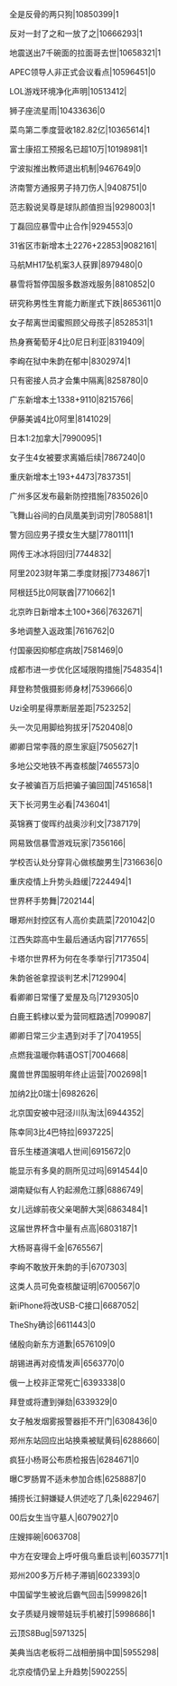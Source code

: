 全是反骨的两只狗|10850399|1

反对一封了之和一放了之|10666293|1

地震送出7千碗面的拉面哥去世|10658321|1

APEC领导人非正式会议看点|10596451|0

LOL游戏环境净化声明|10513412|

狮子座流星雨|10433636|0

菜鸟第二季度营收182.82亿|10365614|1

富士康招工预报名已超10万|10198981|1

宁波拟推出教师退出机制|9467649|0

济南警方通报男子持刀伤人|9408751|0

范志毅说吴尊是球队颜值担当|9298003|1

丁磊回应暴雪中止合作|9294553|0

31省区市新增本土2276+22853|9082161|

马航MH17坠机案3人获罪|8979480|0

暴雪将暂停国服多数游戏服务|8810852|0

研究称男性生育能力断崖式下跌|8653611|0

女子帮离世闺蜜照顾父母孩子|8528531|1

热身赛葡萄牙4比0尼日利亚|8319409|

李峋在狱中朱韵在郁中|8302974|1

只有密接人员才会集中隔离|8258780|0

广东新增本土1338+9110|8215766|

伊藤美诚4比0阿里|8141029|

日本1:2加拿大|7990095|1

女子生4女被要求离婚后续|7867240|0

重庆新增本土193+4473|7837351|

广州多区发布最新防控措施|7835026|0

飞舞山谷间的白凤凰美到词穷|7805881|1

警方回应男子摸女生大腿|7780111|1

网传王冰冰将回归|7744832|

阿里2023财年第二季度财报|7734867|1

阿根廷5比0阿联酋|7710662|1

北京昨日新增本土100+366|7632671|

多地调整入返政策|7616762|0

付国豪因抑郁症病故|7581469|0

成都市进一步优化区域限购措施|7548354|1

拜登称赞俄摄影师身材|7539666|0

Uzi全明星得票断层差距|7523252|

头一次见用脚给狗拔牙|7520408|0

卿卿日常李薇的原生家庭|7505627|1

多地公交地铁不再查核酸|7465573|0

女子被骗百万后把骗子骗回国|7451658|1

天下长河男生必看|7436041|

英锦赛丁俊晖约战奥沙利文|7387179|

网易致信暴雪游戏玩家|7356166|

学校否认处分穿背心做核酸男生|7316636|0

重庆疫情上升势头趋缓|7224494|1

世界杯手势舞|7202144|

曝郑州封控区有人高价卖蔬菜|7201042|0

江西失踪高中生最后通话内容|7177655|

卡塔尔世界杯为何在冬季举行|7173504|

朱韵爸爸拿捏谈判艺术|7129904|

看卿卿日常懂了爱屋及乌|7129305|0

白鹿王鹤棣以爱为营同框路透|7099087|

卿卿日常三少主遇到对手了|7041955|

点燃我温暖你韩语OST|7004668|

魔兽世界国服明年终止运营|7002698|1

加纳2比0瑞士|6982626|

北京国安被中冠泾川队淘汰|6944352|

陈幸同3比4巴特拉|6937225|

音乐生楼道演唱人世间|6915672|0

能显示有多臭的厕所见过吗|6914544|0

湖南疑似有人钓起濒危江豚|6886749|

女儿远嫁前夜父亲喝醉大哭|6863484|1

这届世界杯含中量有点高|6803187|1

大杨哥喜得千金|6765567|

李峋不敢放开朱韵的手|6707303|

这类人员可免查核酸证明|6700567|0

新iPhone将改USB-C接口|6687052|

TheShy确诊|6611443|0

储殷向新东方道歉|6576109|0

胡锡进再对疫情发声|6563770|0

俄一上校非正常死亡|6393338|0

拜登或将遭到弹劾|6339329|0

女子触发烟雾报警器拒不开门|6308436|0

郑州东站回应出站换乘被赋黄码|6288660|

疯狂小杨哥公布质检报告|6284671|0

曝C罗肠胃不适未参加合练|6258887|0

捕捞长江鲟嫌疑人供述吃了几条|6229467|

00后女生当守墓人|6079027|0

庄嫂摔碗|6063708|

中方在安理会上呼吁俄乌重启谈判|6035771|1

郑州200多万斤柿子滞销|6023393|0

中国留学生被讹后霸气回击|5999826|1

女子质疑月嫂带娃玩手机被打|5998686|1

云顶S8Bug|5971325|

美典当店老板将二战相册捐中国|5955298|

北京疫情仍呈上升趋势|5902255|

